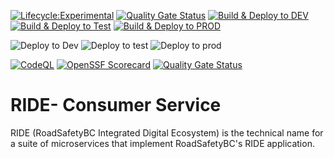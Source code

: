 [![Lifecycle:Experimental](https://img.shields.io/badge/Lifecycle-Experimental-339999)](<Redirect-URL>) [![Quality Gate Status](https://sonarcloud.io/api/project_badges/measure?project=bcgov_rsbc-ride-consumer-service&metric=alert_status)](https://sonarcloud.io/summary/new_code?id=bcgov_rsbc-ride-consumer-service) [![Build & Deploy to DEV](https://github.com/bcgov/rsbc-ride-consumer-service/actions/workflows/build_push_pr_onopen_devdeploy.yml/badge.svg)](https://github.com/bcgov/rsbc-ride-consumer-service/actions/workflows/build_push_pr_onopen_devdeploy.yml) [![Build & Deploy to Test](https://github.com/bcgov/rsbc-ride-consumer-service/actions/workflows/build_push_pr_onopen_testdeploy.yml/badge.svg)](https://github.com/bcgov/rsbc-ride-consumer-service/actions/workflows/build_push_pr_onopen_testdeploy.yml) [![Build & Deploy to PROD](https://github.com/bcgov/rsbc-ride-consumer-service/actions/workflows/build_push_pr_onopen_proddeploy.yml/badge.svg)](https://github.com/bcgov/rsbc-ride-consumer-service/actions/workflows/build_push_pr_onopen_proddeploy.yml)  

![Deploy to Dev](https://gitops-shared.apps.silver.devops.gov.bc.ca/api/badge?name=be5301-ride-consumer-module-dev&revision=true) ![Deploy to test](https://gitops-shared.apps.silver.devops.gov.bc.ca/api/badge?name=be5301-ride-consumer-module-test&revision=true) ![Deploy to prod](https://gitops-shared.apps.silver.devops.gov.bc.ca/api/badge?name=be5301-ride-consumer-module-prod&revision=true)  

[![CodeQL](https://github.com/bcgov/rsbc-ride-consumer-service/actions/workflows/ccodeql.yml/badge.svg)](https://github.com/bcgov/rsbc-ride-consumer-service/actions/workflows/ccodeql.yml) [![OpenSSF
Scorecard](https://api.securityscorecards.dev/projects/github.com/bcgov/rsbc-ride-consumer-service/badge)](https://api.securityscorecards.dev/projects/github.com/bcgov/rsbc-ride-consumer-service) [![Quality Gate Status](https://sonarcloud.io/api/project_badges/measure?project=bcgov_rsbc-ride-consumer-service&metric=alert_status)](https://sonarcloud.io/summary/new_code?id=bcgov_rsbc-ride-consumer-service)


# RIDE- Consumer Service

RIDE (RoadSafetyBC Integrated Digital Ecosystem) is the technical name for a suite of microservices that implement RoadSafetyBC's RIDE application.    


